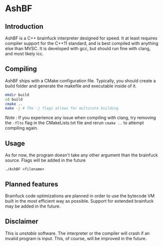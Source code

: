 # AshBF

## Introduction

AshBF is a C++ brainfuck interpreter designed for speed. It at least requires compiler support for the C++11 standard, and is best compiled with anything else than MVSC. It is developed with gcc, but should run fine with clang, and most likely icc.

## Compiling

AshBF ships with a CMake configuration file. Typically, you should create a build folder and generate the makefile and executable inside of it.

```bash
mkdir build
cd build
cmake ..
make -j # The -j flags allows for multicore building
```

*Note :* If you experience any issue when compiling with clang, try removing the `-flto` flag in the CMakeLists.txt file and rerun `cmake ..` to attempt compiling again.

## Usage

As for now, the program doesn't take any other argument than the brainfuck source. Flags will be added in the future

``./AshBF <filename>``

## Planned features

Brainfuck code optimizations are planned in order to use the bytecode VM built in the most efficient way as possible. Support for extended brainfuck may be added in the future.

## Disclaimer

This is *unstable* software. The interpreter or the compiler will crash if an invalid program is input. This, of course, will be improved in the future.